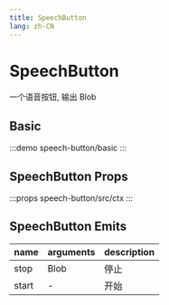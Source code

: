 ```yaml
---
title: SpeechButton
lang: zh-CN
---
```


# SpeechButton

一个语音按钮, 输出 Blob

## Basic

:::demo
speech-button/basic
:::

## SpeechButton Props

:::props
speech-button/src/ctx
:::

## SpeechButton Emits

| name | arguments | description |
| ---- | --------- | ----------- |
| stop | Blob | 停止 |
| start | - | 开始 |
